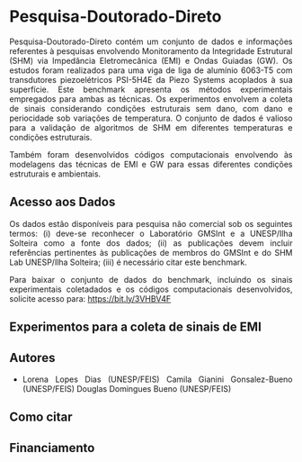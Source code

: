 
# Pesquisa-Doutorado-Direto

 <div align="justify">Pesquisa-Doutorado-Direto contém um conjunto de dados e informações referentes à pesquisas envolvendo Monitoramento da Integridade Estrutural (SHM) via Impedância Eletromecânica (EMI) e Ondas Guiadas (GW). Os estudos foram realizados para uma viga de liga de alumínio 6063-T5 com transdutores piezoelétricos PSI-5H4E da Piezo Systems acoplados à sua superfície. Este benchmark apresenta os métodos experimentais empregados para ambas as técnicas. Os experimentos envolvem a coleta de sinais considerando condições estruturais sem dano, com dano e periocidade sob variações de temperatura. O conjunto de dados é valioso para a validação de algoritmos de SHM em diferentes temperaturas e condições estruturais.

Também foram desenvolvidos códigos computacionais envolvendo às modelagens das técnicas de EMI e GW para essas diferentes condições estruturais e ambientais.

## Acesso aos Dados

Os dados estão disponíveis para pesquisa não comercial sob os seguintes termos: (i) deve-se reconhecer o Laboratório GMSInt e a UNESP/Ilha Solteira como a fonte dos dados; (ii) as publicações devem incluir referências pertinentes às publicações de membros do GMSInt e do SHM Lab UNESP/Ilha Solteira; (iii) é necessário citar este benchmark.

Para baixar o conjunto de dados do benchmark, incluindo os sinais experimentais coletadados e os códigos computacionais desenvolvidos, solicite acesso para: https://bit.ly/3VHBV4F

## Experimentos para a coleta de sinais de EMI


## Autores
- Lorena Lopes Dias (UNESP/FEIS)
Camila Gianini Gonsalez-Bueno (UNESP/FEIS)
Douglas Domingues Bueno (UNESP/FEIS)

## Como citar

## Financiamento 


</div>

